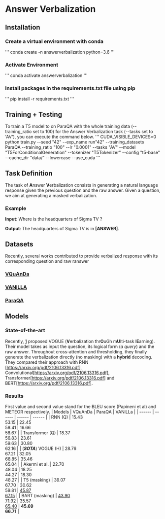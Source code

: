 # Answer Verbalization

## Installation

### Create a virtual environment with conda

'''
conda create -n answerverbalization python=3.6
'''

### Activate Environment

'''
conda activate answerverbalization
'''

### Install packages in the requirements.txt file using pip

'''
pip install -r requirements.txt
'''

## Training + Testing
To train a T5 model to on ParaQA with the whole training data (--training\_ratio set to 100) for the Answer Verbalization task (--tasks set to 'AV'), you can execute the command below.
'''
CUDA\_VISIBLE\_DEVICES=0 python train.py --seed "42" --exp\_name run"42" --training\_datasets ParaQA --training\_ratio "100" --lr "0.0001" --tasks "AV" --model "T5ForConditionalGeneration" --tokenizer "T5Tokenizer" --config "t5-base" --cache\_dir "data/" --lowercase --use\_cuda
'''

## Task Definition
The task of **A**nswer **V**erbalization consists in generating a natural language response given the previous question and the raw answer. Given a question, we aim at generating a masked verbalization. 
### Example
**Input**: Where is the headquarters of Sigma TV ? 

**Output**: The headquarters of Sigma TV is in **\[ANSWER\]**.

## Datasets
Recently, several works contributed to provide verbalized response with its corresponding question and raw ranswer
### [VQuAnDa](https://github.com/AskNowQA/VQUANDA)

### [VANiLLA](https://github.com/AskNowQA/VANiLLa)

### [ParaQA](https://github.com/barshana-banerjee/ParaQA)

## Models
### State-of-the-art
Recently, [1](https://arxiv.org/abs/2106.13316) proposed VOGUE (**V**erbalization thr**O**uGh m**U**lti-task  l**E**arning). Their model takes as input the question, its logical form (*a query*) and the raw answer. Throughout cross-attention and thresholding, they finally generate the verbalization directly (no masking) with a **hybrid** decoding. They compared their approach with RNN [https://arxiv.org/pdf/2106.13316.pdf], Convolutional[https://arxiv.org/pdf/2106.13316.pdf], Transformer[https://arxiv.org/pdf/2106.13316.pdf] and BERT[https://arxiv.org/pdf/2106.13316.pdf].
### Results
First value and second value stand for the BLEU score (Papineni et al) and METEOR respectively.
| Models | VQuAnDa | ParaQA | VANiLLa |
| ------ | ------ | ------ | ------ |
| RNN (Q) | 15.43<br>53.15 | 22.45<br>58.41 | 16.66<br>58.67 |
| Transformer (Q) | 18.37<br>56.83 | 23.61<br>59.63 | 30.80<br>62.16 |
| (***SOTA***) VOGUE (H) | 28.76<br>67.21 | 32.05<br>68.85 | 35.46<br>65.04 |
| Akermi et al. | 22.70<br>48.04 | 18.25<br>44.27 | 18.30<br>48.27 |
| T5 (masking) | 39.07<br>67.70 | 30.62<br>59.81 | <ins>45.87</ins><br><ins>67.15</ins> |
| BART (masking) | <ins>43.90</ins><br><ins>71.92</ins> | <ins>35.57</ins><br><ins>65.40</ins> | **45.69**<br> **66.71** |
